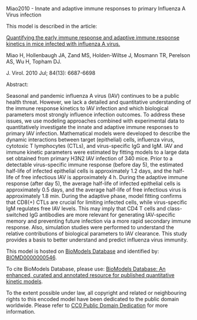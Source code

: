 

Miao2010 - Innate and adaptive immune responses to primary Influenza A Virus
infection

This model is described in the article:

[Quantifying the early immune response and adaptive immune response kinetics
in mice infected with influenza A
virus.](http://identifiers.org/pubmed/20410284)

Miao H, Hollenbaugh JA, Zand MS, Holden-Wiltse J, Mosmann TR, Perelson AS, Wu
H, Topham DJ.

J. Virol. 2010 Jul; 84(13): 6687-6698

Abstract:

Seasonal and pandemic influenza A virus (IAV) continues to be a public health
threat. However, we lack a detailed and quantitative understanding of the
immune response kinetics to IAV infection and which biological parameters most
strongly influence infection outcomes. To address these issues, we use
modeling approaches combined with experimental data to quantitatively
investigate the innate and adaptive immune responses to primary IAV infection.
Mathematical models were developed to describe the dynamic interactions
between target (epithelial) cells, influenza virus, cytotoxic T lymphocytes
(CTLs), and virus-specific IgG and IgM. IAV and immune kinetic parameters were
estimated by fitting models to a large data set obtained from primary H3N2 IAV
infection of 340 mice. Prior to a detectable virus-specific immune response
(before day 5), the estimated half-life of infected epithelial cells is
approximately 1.2 days, and the half-life of free infectious IAV is
approximately 4 h. During the adaptive immune response (after day 5), the
average half-life of infected epithelial cells is approximately 0.5 days, and
the average half-life of free infectious virus is approximately 1.8 min.
During the adaptive phase, model fitting confirms that CD8(+) CTLs are crucial
for limiting infected cells, while virus-specific IgM regulates free IAV
levels. This may imply that CD4 T cells and class-switched IgG antibodies are
more relevant for generating IAV-specific memory and preventing future
infection via a more rapid secondary immune response. Also, simulation studies
were performed to understand the relative contributions of biological
parameters to IAV clearance. This study provides a basis to better understand
and predict influenza virus immunity.

This model is hosted on [BioModels Database](http://www.ebi.ac.uk/biomodels/)
and identified by:
[BIOMD0000000546](http://identifiers.org/biomodels.db/BIOMD0000000546).

To cite BioModels Database, please use: [BioModels Database: An enhanced,
curated and annotated resource for published quantitative kinetic
models](http://identifiers.org/pubmed/20587024).

To the extent possible under law, all copyright and related or neighbouring
rights to this encoded model have been dedicated to the public domain
worldwide. Please refer to [CC0 Public Domain
Dedication](http://creativecommons.org/publicdomain/zero/1.0/) for more
information.

